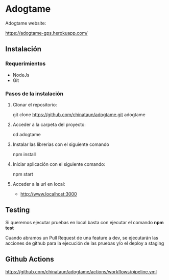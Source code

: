 # Adogtame

Adogtame website:

https://adogtame-gps.herokuapp.com/

## Instalación

### Requerimientos

- NodeJs 
- Git 

### Pasos de la instalación

1. Clonar el repositorio:

    git clone https://github.com/chinataun/adogtame.git adogtame

2. Acceder a la carpeta del proyecto:

    cd adogtame

3. Instalar las librerias con el siguiente comando

    npm install

4. Iniciar aplicación con el siguiente comando:

    npm start


5. Acceder a la url en local: 

    - http://www.localhost:3000

## Testing

Si queremos ejecutar pruebas en local basta con ejecutar el comando **npm test**

Cuando abramos un Pull Request de una feature a dev, se ejecutarán las acciones de github para la ejecución de las pruebas y/o el deploy a staging 

## Github Actions
https://github.com/chinataun/adogtame/actions/workflows/pipeline.yml
